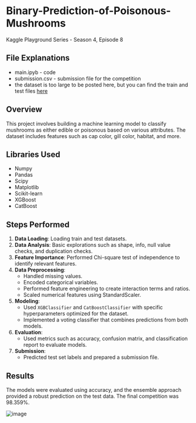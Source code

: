 # Binary-Prediction-of-Poisonous-Mushrooms
Kaggle Playground Series - Season 4, Episode 8

## File Explanations
- main.ipyb - code
- submission.csv - submission file for the competition
- the dataset is too large to be posted here, but you can find the train and test files [here](https://www.kaggle.com/competitions/playground-series-s4e8/data)

## Overview

This project involves building a machine learning model to classify mushrooms as either edible or poisonous based on various attributes. The dataset includes features such as cap color, gill color, habitat, and more.

## Libraries Used

- Numpy
- Pandas
- Scipy
- Matplotlib
- Scikit-learn
- XGBoost
- CatBoost

## Steps Performed

1. **Data Loading**: Loading train and test datasets.
2. **Data Analysis**: Basic explorations such as shape, info, null value checks, and duplication checks.
3. **Feature Importance**: Performed Chi-square test of independence to identify relevant features.
4. **Data Preprocessing**:
   - Handled missing values.
   - Encoded categorical variables.
   - Performed feature engineering to create interaction terms and ratios.
   - Scaled numerical features using StandardScaler.
5. **Modeling**:
   - Used `XGBClassifier` and `CatBoostClassifier` with specific hyperparameters optimized for the dataset.
   - Implemented a voting classifier that combines predictions from both models.
6. **Evaluation**:
   - Used metrics such as accuracy, confusion matrix, and classification report to evaluate models.
7. **Submission**:
   - Predicted test set labels and prepared a submission file.

## Results

The models were evaluated using accuracy, and the ensemble approach provided a robust prediction on the test data.
The final competition was 98.359%.

![image](https://github.com/user-attachments/assets/4c0ff6fa-5b56-4d8a-90a8-0a58b7347b5d)


